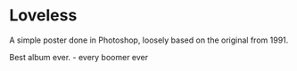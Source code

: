 # Loveless

A simple poster done in Photoshop, loosely based on the original from 1991.

  Best album ever.
        - every boomer ever
